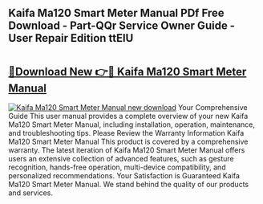 ## Kaifa Ma120 Smart Meter Manual PDf Free Download - Part-QQr Service Owner Guide - User Repair Edition ttElU

# <h2><a href="http://cf23559.oget.top/?id=Kaifa+Ma120+Smart+Meter+Manual">🔗Download New 👉🔴 Kaifa Ma120 Smart Meter Manual</a></h2>

[![Kaifa Ma120 Smart Meter Manual new download](https://i.imgur.com/5g1atiW.png)](http://cf23559.oget.top/?id=Kaifa+Ma120+Smart+Meter+Manual)
Your Comprehensive Guide This user manual provides a complete overview of your new Kaifa Ma120 Smart Meter Manual, including installation, operation, maintenance, and troubleshooting tips. Please Review the Warranty Information Kaifa Ma120 Smart Meter Manual This product is covered by a comprehensive warranty. The latest iteration of Kaifa Ma120 Smart Meter Manual offers users an extensive collection of advanced features, such as gesture recognition, hands-free operation, multi-device compatibility, and personalized recommendations. Your Satisfaction is Guaranteed Kaifa Ma120 Smart Meter Manual. We stand behind the quality of our products and services.
